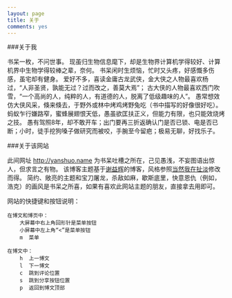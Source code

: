 ```yaml
---
layout: page
title: 关于
comments: yes
---
```


###关于我

书呆一枚，不问世事。
现虽归生物信息麾下，却是生物界计算机学得较好、计算机界中生物学得较棒之辈，奈何。
书呆闲时生烦恼，忙时又头疼，好感慨多伤感，虽宅却有健身。
爱好不多，喜读金庸古龙武侠，金大侠之人物最喜欢杨过，“人非圣贤，孰能无过？过而改之，善莫大焉”； 古大侠的人物最喜欢西门吹雪，“一个高尚的人，纯粹的人，有道德的人，脱离了低级趣味的人”。
愚常想效仿大侠风采，倏来倏去，于野外或林中烤鸡烤野兔吃（书中描写的好像很好吃）。
蚂蚁乍行嫌路窄，蜜蜂展翅恨天低，愚虽欲匡扶正义，但能力有限，也只能效烧烤之技。
愚有驾照8年，却不敢开车；出门要再三折返确认门是否已锁、电是否已断；小时，徒手挖狗嗓子做研究而被咬，手腕至今留疤；极易无聊，好找乐子。

###关于该网站

此间网址 <http://yanshuo.name> 为书呆吐槽之所在，己见愚浅，不妄图语出惊人，但求言之有物。
该博客主题基于[谢益辉](http://yihui.name)的博客，风格参照[当然我在扯淡](http://www.yinwang.org/)修改而得。
简约、敞亮的主题和宝刀屠龙，杀敌如麻，歇斯底里，快意恩仇（例如，浩克）的画风是书呆之所喜，如果有喜欢此网站主题的朋友，直接拿去用即可。

网站的快捷键和按钮说明：

	在博文和博页中：
		大屏幕中右上角回形针是菜单按钮
		小屏幕中左上角“<”是菜单按钮
		m  菜单

	在博文中：
		h  上一博文
		l  下一博文
		c  跳到评论位置
		s  跳到分享按钮位置
		p  返回到博文顶部

